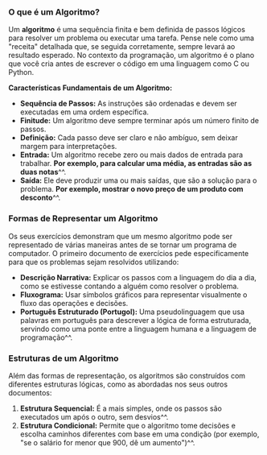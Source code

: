 ### O que é um Algoritmo?

Um **algoritmo** é uma sequência finita e bem definida de passos lógicos para resolver um problema ou executar uma tarefa. Pense nele como uma "receita" detalhada que, se seguida corretamente, sempre levará ao resultado esperado. No contexto da programação, um algoritmo é o plano que você cria antes de escrever o código em uma linguagem como C ou Python.

**Características Fundamentais de um Algoritmo:**

* **Sequência de Passos:** As instruções são ordenadas e devem ser executadas em uma ordem específica.
* **Finitude:** Um algoritmo deve sempre terminar após um número finito de passos.
* **Definição:** Cada passo deve ser claro e não ambíguo, sem deixar margem para interpretações.
* **Entrada:** Um algoritmo recebe zero ou mais dados de entrada para trabalhar. **Por exemplo, para calcular uma média, as entradas são as duas notas**^^.
* **Saída:** Ele deve produzir uma ou mais saídas, que são a solução para o problema. **Por exemplo, mostrar o novo preço de um produto com desconto**^^.

### Formas de Representar um Algoritmo

Os seus exercícios demonstram que um mesmo algoritmo pode ser representado de várias maneiras antes de se tornar um programa de computador. O primeiro documento de exercícios pede especificamente para que os problemas sejam resolvidos utilizando:

* **Descrição Narrativa:** Explicar os passos com a linguagem do dia a dia, como se estivesse contando a alguém como resolver o problema.
* **Fluxograma:** Usar símbolos gráficos para representar visualmente o fluxo das operações e decisões.
* **Português Estruturado (Portugol):** Uma pseudolinguagem que usa palavras em português para descrever a lógica de forma estruturada, servindo como uma ponte entre a linguagem humana e a linguagem de programação^^.

### Estruturas de um Algoritmo

Além das formas de representação, os algoritmos são construídos com diferentes estruturas lógicas, como as abordadas nos seus outros documentos:

1. **Estrutura Sequencial:** É a mais simples, onde os passos são executados um após o outro, sem desvios^^.
2. **Estrutura Condicional:** Permite que o algoritmo tome decisões e escolha caminhos diferentes com base em uma condição (por exemplo, "se o salário for menor que 900, dê um aumento")^^.
